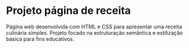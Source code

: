 # Projeto página de receita
Página web desenvolvida com HTML e CSS para apresentar uma receita culinária simples. Projeto focado na estruturação semântica e estilização básica para fins educativos.
